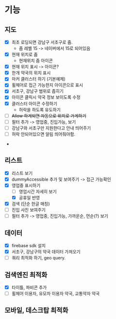 # 기능

## 지도

- [x] 최초 로딩되면 강남구 서초구로 줌.
  - 줌 레벨 15 -> 네이버에서 15로 되어있음
- [x] 현재 위치로 줌
  - 현재위치 줌 아이콘
- [x] 현재 위치 표시 -> 아이콘?
- [x] 한개 약국의 위치 표시
- [x] 마커 클러스터 하기 (기본예제)
- [x] 휠체어로 접근 가능한지 아이콘으로 표시
- [x] 서초구, 강남구 범위로 좁히기
- [x] 아이콘 클릭시 약국 정보 보이도록 수정
- [x] 클러스터 아이콘 수정하기
  - 허락을 하도록 유도하기
- [ ] ~~Allow 하게되면 자동으로 위치로 가게하기~~
- [ ] 필터 추가 -> 영업중, 진입가능, 보기
- [ ] 강남구와 서초구만 지원한다고 안내 띄어주기
- [ ] 허락 안되어있으면 알림 띄어줘야함.
- 
## 리스트

- [x] 리스트 보기
- [x] dummyAccessible 추가 및 보여주기 -> 접근 가능확인
- [x] 영업중 표시하기
  - [ ] 영업시간 자세히 보기
  - [x] 공휴일 반영
- [x] 검색 (단순 한글 매칭)
- [ ] 진입 사진 보여주기
- [ ] 필터 추가 -> 영업중, 진입가능, 가까운순, 먼순(?) 보기 

## 데이터

- [x] firebase sdk 설치
- [x] 서초구, 강남구의 약국 데이터 가져오기
- [ ] 쿼리 최적화 하기, geo query.

## 검색엔진 최적화

- [x] 타이틀, 파비콘 추가
- [ ] 휠체어 이용자, 유모차 이용자 약국, 교통약자 약국 

## 모바일, 데스크탑 최적화
